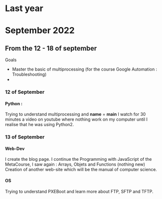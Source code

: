 # Last year

# September 2022

## From the 12 - 18 of september
Goals 
- Master the basic of multiprocessing (for the course Google Automation : Troubleshooting)
- 

### 12 of September
#### Python : 
Trying to understand multiprocessing and __name__ = __main__
I watch for 30 minutes a video on youtube where nothing work on my computer until I realise that he was using Python2. 

### 13 of September 
#### Web-Dev
I create the blog page. 
I continue the Programming with JavaScript of the MetaCourse, I saw again : Arrays, Objets and Functions (nothing new)
Creation of another web-site which will be the manual of computer science. 

#### OS
Trying to understand PXEBoot and learn more about FTP, SFTP and TFTP.

